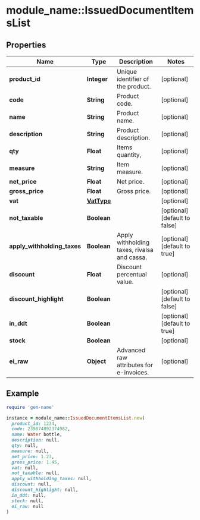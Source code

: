 # module_name::IssuedDocumentItemsList

## Properties

| Name | Type | Description | Notes |
| ---- | ---- | ----------- | ----- |
| **product_id** | **Integer** | Unique identifier of the product. | [optional] |
| **code** | **String** | Product code. | [optional] |
| **name** | **String** | Product name. | [optional] |
| **description** | **String** | Product description. | [optional] |
| **qty** | **Float** | Items quantity, | [optional] |
| **measure** | **String** | Item measure. | [optional] |
| **net_price** | **Float** | Net price. | [optional] |
| **gross_price** | **Float** | Gross price. | [optional] |
| **vat** | [**VatType**](VatType.md) |  | [optional] |
| **not_taxable** | **Boolean** |  | [optional][default to false] |
| **apply_withholding_taxes** | **Boolean** | Apply withholding taxes, rivalsa and cassa. | [optional][default to true] |
| **discount** | **Float** | Discount percentual value. | [optional] |
| **discount_highlight** | **Boolean** |  | [optional][default to false] |
| **in_ddt** | **Boolean** |  | [optional][default to true] |
| **stock** | **Boolean** |  | [optional] |
| **ei_raw** | **Object** | Advanced raw attributes for e-invoices. | [optional] |

## Example

```ruby
require 'gem-name'

instance = module_name::IssuedDocumentItemsList.new(
  product_id: 1234,
  code: 239874892374982,
  name: Water bottle,
  description: null,
  qty: null,
  measure: null,
  net_price: 1.23,
  gross_price: 1.45,
  vat: null,
  not_taxable: null,
  apply_withholding_taxes: null,
  discount: null,
  discount_highlight: null,
  in_ddt: null,
  stock: null,
  ei_raw: null
)
```


